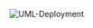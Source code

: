 ![UML-Deployment](http://www.plantuml.com/plantuml/proxy?cache=no&src=https://raw.githubusercontent.com/oleksandrblazhko/ai-212-ivanov/ai-212-ivanov-Laboratory_Work_7/2-SoftwareDesign/2.7-PlantUML/UML-Deployment.puml)
